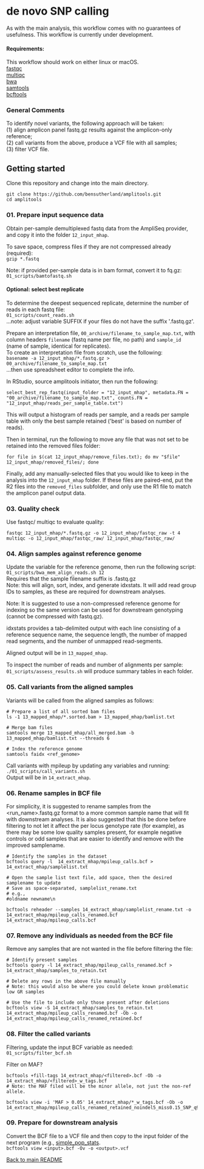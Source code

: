 # de novo SNP calling 
As with the main analysis, this workflow comes with no guarantees of usefulness. This workflow is currently under development.       

#### Requirements: ####
This workflow should work on either linux or macOS.      
[fastqc](https://www.bioinformatics.babraham.ac.uk/projects/fastqc/)      
[multiqc](https://multiqc.info)    
[bwa](https://github.com/lh3/bwa)       
[samtools](https://samtools.sourceforge.net)      
[bcftools](https://samtools.github.io/bcftools/bcftools.html)       


### General Comments ###
To identify novel variants, the following approach will be taken:      
(1) align amplicon panel fastq.gz results against the amplicon-only reference;       
(2) call variants from the above, produce a VCF file with all samples;       
(3) filter VCF file.      


## Getting started ##
Clone this repository and change into the main directory.      
```
git clone https://github.com/bensutherland/amplitools.git
cd amplitools

```


### 01. Prepare input sequence data ###
Obtain per-sample demultiplexed fastq data from the AmpliSeq provider, and copy it into the folder `12_input_mhap`.         

To save space, compress files if they are not compressed already (required):     
`gzip *.fastq`    

Note: if provided per-sample data is in bam format, convert it to fq.gz:     
`01_scripts/bamtofastq.sh`      

#### Optional: select best replicate ####
To determine the deepest sequenced replicate, determine the number of reads in each fastq file:       
`01_scripts/count_reads.sh`       
...note: adjust variable SUFFIX if your files do not have the suffix '.fastq.gz'.       

Prepare an interpretation file, `00_archive/filename_to_sample_map.txt`, with column headers `filename` (fastq name per file, no path) and `sample_id` (name of sample, identical for replicates).     
To create an interpretation file from scratch, use the following:      
`basename -a 12_input_mhap/*.fastq.gz > 00_archive/filename_to_sample_map.txt`       
 ...then use spreadsheet editor to complete the info.     

In RStudio, source amplitools initiator, then run the following:      
```
select_best_rep_fastq(input_folder = "12_input_mhap", metadata.FN = "00_archive/filename_to_sample_map.txt", counts.FN = "12_input_mhap/reads_per_sample_table.txt")         
```
This will output a histogram of reads per sample, and a reads per sample table with only the best sample retained ('best' is based on number of reads).      


Then in terminal, run the following to move any file that was not set to be retained into the removed files folder:     
```
for file in $(cat 12_input_mhap/remove_files.txt); do mv "$file" 12_input_mhap/removed_files/; done
```

Finally, add any manually-selected files that you would like to keep in the analysis into the `12_input_mhap` folder. If these files are paired-end, put the R2 files into the `removed_files` subfolder, and only use the R1 file to match the amplicon panel output data.    


### 03. Quality check ###
Use fastqc/ multiqc to evaluate quality:      
```
fastqc 12_input_mhap/*.fastq.gz -o 12_input_mhap/fastqc_raw -t 4 
multiqc -o 12_input_mhap/fastqc_raw/ 12_input_mhap/fastqc_raw/    
``` 

### 04. Align samples against reference genome ### 
Update the variable for the reference genome, then run the following script:       
`01_scripts/bwa_mem_align_reads.sh 12`       
Requires that the sample filename suffix is .fastq.gz     
Note: this will align, sort, index, and generate idxstats. It will add read group IDs to samples, as these are required for downstream analyses.      

Note: It is suggested to use a non-compressed reference genome for indexing so the same version can be used for downstream genotyping (cannot be compressed with fastq.gz).    

idxstats provides a tab-delimited output with each line consisting of a reference sequence name, the sequence length, the number of mapped read segments, and the number of unmapped read-segments.     

Aligned output will be in `13_mapped_mhap`.       

To inspect the number of reads and number of alignments per sample:    
`01_scripts/assess_results.sh` will produce summary tables in each folder.     


### 05. Call variants from the aligned samples ###
Variants will be called from the aligned samples as follows:      
```
# Prepare a list of all sorted bam files
ls -1 13_mapped_mhap/*.sorted.bam > 13_mapped_mhap/bamlist.txt

# Merge bam files
samtools merge 13_mapped_mhap/all_merged.bam -b 13_mapped_mhap/bamlist.txt --threads 6

# Index the reference genome
samtools faidx <ref_genome>       

```

Call variants with mpileup by updating any variables and running:       
`./01_scripts/call_variants.sh`     
Output will be in `14_extract_mhap`.         


### 06. Rename samples in BCF file ###
For simplicity, it is suggested to rename samples from the <run_name><IonCode>.fastq.gz format to a more common sample name that will fit with downstream analyses. It is also suggested that this be done before filtering to not let it affect the per locus genotype rate (for example), as there may be some low quality samples present, for example negative controls or odd samples that are easier to identify and remove with the improved samplename.     
    
```
# Identify the samples in the dataset
bcftools query -l  14_extract_mhap/mpileup_calls.bcf > 14_extract_mhap/samplelist.txt

# Open the sample list text file, add space, then the desired samplename to update
# Save as space-separated, samplelist_rename.txt 
# e.g., 
#oldname newname\n

bcftools reheader --samples 14_extract_mhap/samplelist_rename.txt -o 14_extract_mhap/mpileup_calls_renamed.bcf 14_extract_mhap/mpileup_calls.bcf  

```


### 07. Remove any individuals as needed from the BCF file ###
Remove any samples that are not wanted in the file before filtering the file:     
```
# Identify present samples
bcftools query -l 14_extract_mhap/mpileup_calls_renamed.bcf > 14_extract_mhap/samples_to_retain.txt    

# Delete any rows in the above file manually
# Note: this would also be where you could delete known problematic low GR samples

# Use the file to include only those present after deletions
bcftools view -S 14_extract_mhap/samples_to_retain.txt 14_extract_mhap/mpileup_calls_renamed.bcf -Ob -o 14_extract_mhap/mpileup_calls_renamed_retained.bcf

```


### 08. Filter the called variants ###
Filtering, update the input BCF variable as needed:     
`01_scripts/filter_bcf.sh`     

Filter on MAF?     
```
bcftools +fill-tags 14_extract_mhap/<filtered>.bcf -Ob -o 14_extract_mhap/<filtered>_w_tags.bcf
# Note: the MAF filed will be the minor allele, not just the non-ref allele.     

bcftools view -i 'MAF > 0.05' 14_extract_mhap/*_w_tags.bcf -Ob -o 14_extract_mhap/mpileup_calls_renamed_retained_noindel5_miss0.15_SNP_q99_avgDP10_biallele_minDP10_maxDP10000_minGQ20_miss0.15_w_tags_MAF0.05.bcf
```


### 09. Prepare for downstream analysis ###
Convert the BCF file to a VCF file and then copy to the input folder of the next program (e.g., [simple_pop_stats](https://github.com/bensutherland/simple_pop_stats).          
`bcftools view <input>.bcf -Ov -o <output>.vcf`     


[Back to main README](https://github.com/bensutherland/amplitools)    

